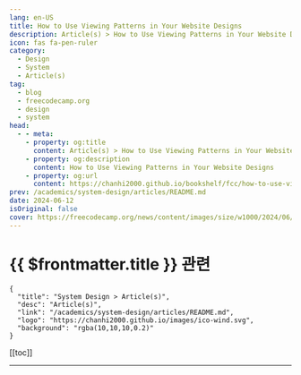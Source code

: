 ```yaml
---
lang: en-US
title: How to Use Viewing Patterns in Your Website Designs
description: Article(s) > How to Use Viewing Patterns in Your Website Designs
icon: fas fa-pen-ruler
category: 
  - Design
  - System
  - Article(s)
tag: 
  - blog
  - freecodecamp.org
  - design
  - system
head:
  - - meta:
    - property: og:title
      content: Article(s) > How to Use Viewing Patterns in Your Website Designs
    - property: og:description
      content: How to Use Viewing Patterns in Your Website Designs
    - property: og:url
      content: https://chanhi2000.github.io/bookshelf/fcc/how-to-use-viewing-patterns-in-your-website-design.html
prev: /academics/system-design/articles/README.md
date: 2024-06-12
isOriginal: false
cover: https://freecodecamp.org/news/content/images/size/w1000/2024/06/pexels-ramilugot-5011944.jpg
---
```


# {{ $frontmatter.title }} 관련

```component VPCard
{
  "title": "System Design > Article(s)",
  "desc": "Article(s)",
  "link": "/academics/system-design/articles/README.md",
  "logo": "https://chanhi2000.github.io/images/ico-wind.svg",
  "background": "rgba(10,10,10,0.2)"
}
```

[[toc]]

---

<SiteInfo
  name="How to Use Viewing Patterns in Your Website Designs"
  desc="While going through a website or an application, people tend to take in the information displayed differently. You may notice that sometimes a person may miss information that others wouldn't miss. This may have happened to you before, as well. This is because everyone has a particular way they process..."
  url="https://freecodecamp.org/news/how-to-use-viewing-patterns-in-your-website-design/"
  logo="https://cdn.freecodecamp.org/universal/favicons/favicon.ico"
  preview="https://freecodecamp.org/news/content/images/size/w1000/2024/06/pexels-ramilugot-5011944.jpg"/>

<!-- TODO: 작성 -->

